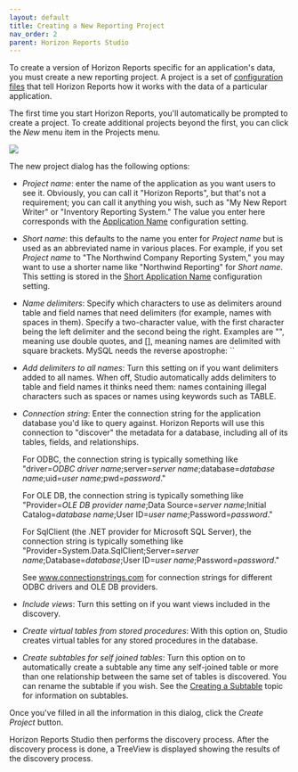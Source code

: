 ```yaml
---
layout: default
title: Creating a New Reporting Project
nav_order: 2
parent: Horizon Reports Studio
---
```


To create a version of Horizon Reports specific for an application's data, you must create a new reporting project. A project is a set of [configuration files](vfps://Topic/_0OY0RHHKC) that tell Horizon Reports how it works with the data of a particular application.

The first time you start Horizon Reports, you'll automatically be prompted to create a project. To create additional projects beyond the first, you can click the *New* menu item in the Projects menu.

![](images/newproject.png)

The new project dialog has the following options:

* *Project name*: enter the name of the application as you want users to see it. Obviously, you can call it "Horizon Reports", but that's not a requirement; you can call it anything you wish, such as "My New Report Writer" or "Inventory Reporting System." The value you enter here corresponds with the [Application Name](vfps://Topic/_0OW0UC6M0) configuration setting.

* *Short name*: this defaults to the name you enter for *Project name* but is used as an abbreviated name in various places. For example, if you set *Project name* to "The Northwind Company Reporting System," you may want to use a shorter name like "Northwind Reporting" for *Short name*. This setting is stored in the [Short Application Name](vfps://Topic/_1RV0RJ3Z1) configuration setting.

* *Name delimiters*: Specify which characters to use as delimiters around table and field names that need delimiters (for example, names with spaces in them). Specify a two-character value, with the first character being the left delimiter and the second being the right. Examples are "", meaning use double quotes, and [], meaning names are delimited with square brackets. MySQL needs the reverse apostrophe: ``

* *Add delimiters to all names*: Turn this setting on if you want delimiters added to all names. When off, Studio automatically adds delimiters to table and field names it thinks need them: names containing illegal characters such as spaces or names using keywords such as TABLE. 

* *Connection string*: Enter the connection string for the application database you'd like to query against. Horizon Reports will use this connection to "discover" the metadata for a database, including all of its tables, fields, and relationships.

    For ODBC, the connection string is typically something like "driver=*ODBC driver name*;server=*server name*;database=*database name*;uid=*user name*;pwd=*password*."

    For OLE DB, the connection string is typically something like "Provider=*OLE DB provider name*;Data Source=*server name*;Initial Catalog=*database name*;User ID=*user name*;Password=*password*."

    For SqlClient (the .NET provider for Microsoft SQL Server), the connection string is typically something like "Provider=System.Data.SqlClient;Server=*server name*;Database=*database*;User ID=*user name*;Password=*password*."

    See <a href="http://www.connectionstrings.com" target="top">www.connectionstrings.com</a> for connection strings for different ODBC drivers and OLE DB providers.


* *Include views*: Turn this setting on if you want views included in the discovery.

* *Create virtual tables from stored procedures*: With this option on, Studio creates virtual tables for any stored procedures in the database. 

* *Create subtables for self joined tables*: Turn this option on to automatically create a subtable any time any self-joined table or more than one relationship between the same set of tables is discovered. You can rename the subtable if you wish. See the [Creating a Subtable](vfps://Topic/_0VK0SX8IO) topic for information on subtables.

Once you've filled in all the information in this dialog, click the *Create Project* button. 

Horizon Reports Studio then performs the discovery process. After the discovery process is done, a TreeView is displayed showing the results of the discovery process. 
